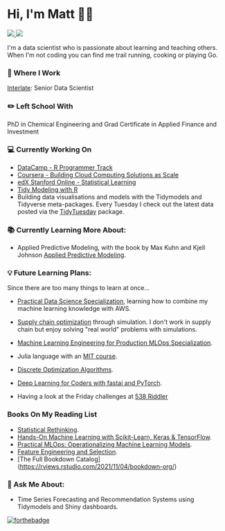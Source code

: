 # Hi, I'm Matt 🧑🏼‍

 <!-- LinkedIn Contact -->
  <a href="https://www.linkedin.com/in/mattrosinski/" target="_blank">
    <img src="https://img.shields.io/badge/-MATT%20ROSINSKI-blue?style=for-the-badge&logo=Linkedin&logoColor=white"/>
  </a>
  
<!-- Email -->
  <a href="mailto:mattrosinski@gmail.com">
    <img src="https://img.shields.io/badge/EMAIL-mattrosinski@gmail.com-20b2aa?style=for-the-badge"/>
  </a>
  
</br>
<p>
 
I'm a data scientist who is passionate about learning and teaching others. When I'm not coding you can find me trail running, cooking or playing Go.</p>

### 💼 Where I Work

[Interlate](https://www.interlate.com/): Senior Data Scientist

### ✏️ Left School With

PhD in Chemical Engineering and Grad Certificate in Applied Finance and Investment

### 💻 Currently Working On

* [DataCamp - R Programmer Track](https://www.datacamp.com/join-me/NTU5MTAwMg==) 
* [Coursera - Building Cloud Computing Solutions as Scale](https://www.coursera.org/specializations/building-cloud-computing-solutions-at-scale)
* [edX Stanford Online - Statistical Learning](https://learning.edx.org/course/course-v1:StanfordOnline+STATSX0001+1T2020/home)
* [Tidy Modeling with R](https://www.tmwr.org/)
* Building data visualisations and models with the Tidymodels and Tidyverse meta-packages. Every Tuesday I check out the latest data posted via the [TidyTuesday](https://github.com/rfordatascience/tidytuesday) package.

### 📚 Currently Learning More About:

* Applied Predictive Modeling, with the book by Max Kuhn and Kjell Johnson [Applied Predictive Modeling](http://appliedpredictivemodeling.com/).

### 💡 Future Learning Plans:

Since there are too many things to learn at once...

* [Practical Data Science Specialization](https://www.coursera.org/specializations/practical-data-science), learning how to combine my machine learning knowledge with AWS. 

* [Supply chain optimization](https://smile.amazon.com/gp/product/3110673916/) through simulation. I don't work in supply chain but enjoy solving "real world" problems with simulations. 

* [Machine Learning Engineering for Production MLOps Specialization](https://www.coursera.org/specializations/machine-learning-engineering-for-production-mlops).

* Julia language with an [MIT course](https://computationalthinking.mit.edu/Spring21/). 

* [Discrete Optimization Algorithms](https://www.coursera.org/learn/discrete-optimization).

* [Deep Learning for Coders with fastai and PyTorch](https://learning.oreilly.com/library/view/deep-learning-for/9781492045519/).

* Having a look at the Friday challenges at [538 Riddler](https://fivethirtyeight.com/tag/the-riddler/)

### Books On My Reading List

* [Statistical Rethinking](https://www.routledge.com/Statistical-Rethinking-A-Bayesian-Course-with-Examples-in-R-and-STAN/McElreath/p/book/9780367139919). 
* [Hands-On Machine Learning with Scikit-Learn, Keras & TensorFlow](https://www.amazon.com/Hands-Machine-Learning-Scikit-Learn-TensorFlow/).
* [Practical MLOps: Operationalizing Machine Learning Models](https://www.amazon.com/Practical-MLOps-Operationalizing-Machine-Learning/).
* [Feature Engineering and Selection](https://www.amazon.com/Feature-Engineering-Selection-Practical-Predictive/).
* [The Full Bookdown Catalog] (https://rviews.rstudio.com/2021/11/04/bookdown-org/)

### 💬 Ask Me About:

* Time Series Forecasting and Recommendation Systems using Tidymodels and Shiny dashboards.

[![forthebadge](https://forthebadge.com/images/badges/uses-git.svg)](https://forthebadge.com)
